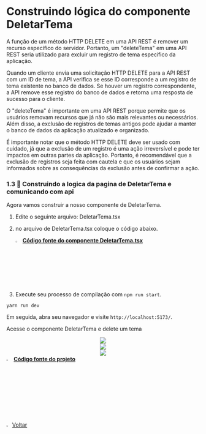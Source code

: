 ﻿﻿﻿﻿﻿﻿﻿﻿﻿﻿﻿<h1>Construindo lógica do componente DeletarTema</h1>

A função de um método HTTP DELETE em uma API REST é remover um recurso específico do servidor. Portanto, um "deleteTema" em uma API REST seria utilizado para excluir um registro de tema específico da aplicação.

Quando um cliente envia uma solicitação HTTP DELETE para a API REST com um ID de tema, a API verifica se esse ID corresponde a um registro de tema existente no banco de dados. Se houver um registro correspondente, a API remove esse registro do banco de dados e retorna uma resposta de sucesso para o cliente.

O "deleteTema" é importante em uma API REST porque permite que os usuários removam recursos que já não são mais relevantes ou necessários. Além disso, a exclusão de registros de temas antigos pode ajudar a manter o banco de dados da aplicação atualizado e organizado.

É importante notar que o método HTTP DELETE deve ser usado com cuidado, já que a exclusão de um registro é uma ação irreversível e pode ter impactos em outras partes da aplicação. Portanto, é recomendável que a exclusão de registros seja feita com cautela e que os usuários sejam informados sobre as consequências da exclusão antes de confirmar a ação.

<h3>1.3 👣 Construindo a logica da pagina de DeletarTema e comunicando com api  </h3>

Agora vamos construir a nosso componente de DeletarTema.

1. Edite o seguinte arquivo: DeletarTema.tsx

2. no arquivo de DeletarTema.tsx coloque o código abaixo.

   <div align="left"><img src="https://i.imgur.com/JACNZiR.png" title="source: imgur.com" width="3%"/> <a href="https://github.com/LucasCapSilva/blog-pessoal-react-2023/blob/deletar-tema-logica/src/components/temas/deletarTema/DeletarTema.tsx" target="_blank"><b>Código fonte do componente DeletarTema.tsx</b></a> 

3. Execute seu processo de compilação com `npm run start`.

```
yarn run dev
```

Em seguida, abra seu navegador e visite `http://localhost:5173/`. 

Acesse o componente DeletarTema e delete um tema

<div align="center"><img src="https://i.imgur.com/erdO9wl.png" /></div>

<div align="center"><img src="https://i.imgur.com/ZvWQqNB.png" /></div>

<div align="center"><img src="https://i.imgur.com/pt1Xpqd.png" /></div>

<div align="left"><img src="https://i.imgur.com/JACNZiR.png" title="source: imgur.com" width="3%"/> <a href="https://github.com/LucasCapSilva/blog-pessoal-react-2023/tree/deletar-tema-logica" target="_blank"><b>Código fonte do projeto</b></a>     

​    


<div align="left"><a href="README.md"><img src="https://i.imgur.com/XMgF3gl.png" title="source: imgur.com" width="3%"/>Voltar</a></div>
